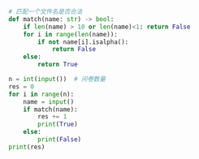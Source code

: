 
<BlogInfo id="1227" title="151.合法名字" author="白日梦想猿" pv=0 read_times=0 pre_cost_time="0分19秒" category="leetcode" tag_list="['leetcode']" create_time="2022.08.27 14:58:46" update_time="2022.08.28 16:55:03" />

```python
# 匹配一个文件名是否合法
def match(name: str) -> bool:
    if len(name) > 10 or len(name)<1: return False
    for i in range(len(name)):
        if not name[i].isalpha():
            return False
    else:
        return True

n = int(input())  # 问卷数量
res = 0
for i in range(n):
    name = input()
    if match(name):
        res += 1
        print(True)
    else:
        print(False)
print(res)
```
